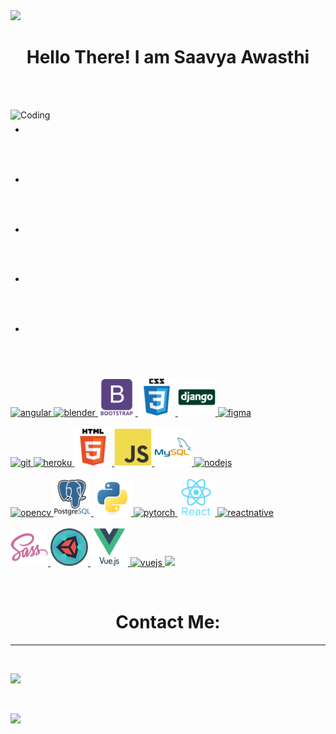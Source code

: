 

<img style= "align: left;" src="https://komarev.com/ghpvc/?username=SaavyaAwasthi&label=Profile%20views&color=eb3734&style=flat" />
<h1 align="center"> Hello There! I am Saavya Awasthi </h1> <br>
<p>
   <br>
  <img align="left" alt="Coding" width="400" src="https://cdn.dribbble.com/users/926537/screenshots/4502924/python-2.gif">
  
<ul>
  <li> <h3 align="left"> <i><b> </b></i> </h3> </li> <br>
  <li> <h3 align="left"> <i><b> </b></i> </h3> </li> <br>
  <li> <h3 align="left"> <i><b> </b></i> </h3> </li> <br>
  <li> <h3 align="left"> <i><b> </b></i> </h3> </li> <br>
  <li> <h3 align="left"> <i><b> </b></i> </h3> </li> <br> <br>
  
</ul>
  
</p>

<p align="left"> <a href="https://angular.io" target="_blank"> <img src="https://angular.io/assets/images/logos/angular/angular.png" alt="angular" width="60" height="60"/> </a> <a href="https://www.blender.org/" target="_blank"> <img src="https://download.blender.org/branding/community/blender_community_badge_white.svg" alt="blender" width="60" height="60"/> </a> <a href="https://getbootstrap.com" target="_blank"> <img src="https://raw.githubusercontent.com/devicons/devicon/master/icons/bootstrap/bootstrap-plain-wordmark.svg" alt="bootstrap" width="60" height="60"/> </a> <a href="https://www.w3schools.com/css/" target="_blank"> <img src="https://raw.githubusercontent.com/devicons/devicon/master/icons/css3/css3-original-wordmark.svg" alt="css3" width="60" height="60"/> </a> <a href="https://www.djangoproject.com/" target="_blank"> <img src="https://raw.githubusercontent.com/devicons/devicon/master/icons/django/django-original.svg" alt="django" width="60" height="60"/> </a> <a href="https://www.figma.com/" target="_blank"> <img src="https://www.vectorlogo.zone/logos/figma/figma-icon.svg" alt="figma" width="60" height="60"/> </a> <br> <br> <a href="https://git-scm.com/" target="_blank"> <img src="https://www.vectorlogo.zone/logos/git-scm/git-scm-icon.svg" alt="git" width="60" height="60"/> </a> <a href="https://heroku.com" target="_blank"> <img src="https://www.vectorlogo.zone/logos/heroku/heroku-icon.svg" alt="heroku" width="60" height="60"/> </a> <a href="https://www.w3.org/html/" target="_blank"> <img src="https://raw.githubusercontent.com/devicons/devicon/master/icons/html5/html5-original-wordmark.svg" alt="html5" width="60" height="60"/> </a> <a href="https://developer.mozilla.org/en-US/docs/Web/JavaScript" target="_blank"> <img src="https://raw.githubusercontent.com/devicons/devicon/master/icons/javascript/javascript-original.svg" alt="javascript" width="60" height="60"/> </a> <a href="https://www.mysql.com/" target="_blank"> <img src="https://raw.githubusercontent.com/devicons/devicon/master/icons/mysql/mysql-original-wordmark.svg" alt="mysql" width="60" height="60"/> </a> <a href="https://nodejs.org" target="_blank"> <img src="https://raw.githubusercontent.com/SaavyaAwasthi/SaavyaAwasthi/main/683-6833893_node-js-logo-png-transparent-png-removebg-preview.png" alt="nodejs" width="70" height="60"/> </a> <br> <br><a href="https://opencv.org/" target="_blank"> <img src="https://www.vectorlogo.zone/logos/opencv/opencv-icon.svg" alt="opencv" width="60" height="60"/> </a><a href="https://www.postgresql.org" target="_blank"> <img src="https://raw.githubusercontent.com/devicons/devicon/master/icons/postgresql/postgresql-original-wordmark.svg" alt="postgresql" width="60" height="60"/> </a> <a href="https://www.python.org" target="_blank"> <img src="https://raw.githubusercontent.com/devicons/devicon/master/icons/python/python-original.svg" alt="python" width="60" height="60"/> </a> <a href="https://pytorch.org/" target="_blank"> <img src="https://www.vectorlogo.zone/logos/pytorch/pytorch-icon.svg" alt="pytorch" width="60" height="60"/> </a> <a href="https://reactjs.org/" target="_blank"> <img src="https://raw.githubusercontent.com/devicons/devicon/master/icons/react/react-original-wordmark.svg" alt="react" width="60" height="60"/> </a> <a href="https://reactnative.dev/" target="_blank"> <img src="https://reactnative.dev/img/header_logo.svg" alt="reactnative" width="60" height="60"/> </a> <br> <br> <a href="https://sass-lang.com" target="_blank"> <img src="https://raw.githubusercontent.com/devicons/devicon/master/icons/sass/sass-original.svg" alt="sass" width="60" height="60"/> </a> <a href="https://unity.com/" target="_blank"> <img src="6205686_youtube-like-png-unity-game-engine-logo-hd-removebg.png" alt="unity" width="60" height="60"/> </a> <a href="https://vuejs.org/" target="_blank"> <img src="https://raw.githubusercontent.com/devicons/devicon/master/icons/vuejs/vuejs-original-wordmark.svg" alt="vuejs" width="60" height="60"/> </a>  <a href="https://gimp.org/" target="_blank"> <img src="https://www.gimp.org/images/frontpage/wilber-big.png" alt="vuejs" width="60" height="60"/> </a> <a href="https://www.threejs.org"> <img src="https://aws1.discourse-cdn.com/standard17/uploads/threejs/original/2X/e/e4f86d2200d2d35c30f7b1494e96b9595ebc2751.png" width"60" height="60"> </a> </p> <br>



<h1 align = "center" > Contact Me: </h1>

<hr> <br>
 
   
   <p align="left" width="350px"> <img src="https://github-readme-stats.vercel.app/api/?username=SaavyaAwasthi&count_private=true&theme=tokyonight&show_icons=true"> </p> <br>
   <p align="left" width="350px"> <img src="https://github-readme-stats.vercel.app/api/top-langs/?username=SaavyaAwasthi&langs_count=5&theme=tokyonight"> </p>
   
  
   

